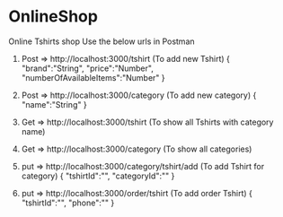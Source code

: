 # OnlineShop
 Online Tshirts shop
 Use the below urls in Postman
 
 
 1. Post => http://localhost:3000/tshirt
        (To add new Tshirt)
        {
         "brand":"String",
         "price":"Number",
         "numberOfAvailableItems":"Number"
        }
        
 2. Post => http://localhost:3000/category
        (To add new category)
        {
         "name":"String"
         }
        
 3. Get => http://localhost:3000/tshirt
        (To show all Tshirts with category name)
        
 4. Get => http://localhost:3000/category
        (To show all categories)
        
 5. put => http://localhost:3000/category/tshirt/add
        (To add Tshirt for category)
        {
         "tshirtId":"",
         "categoryId":""
         }
        
 6. put => http://localhost:3000/order/tshirt
        (To add order Tshirt)
        {
         "tshirtId":"",
         "phone":""
         }